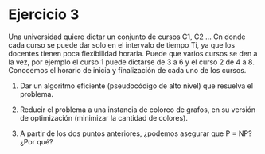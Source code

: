 # Ejercicio 3

Una universidad quiere dictar un conjunto de cursos C1, C2 … Cn donde cada curso se puede dar solo en el intervalo de tiempo Ti, ya que los docentes tienen poca flexibilidad horaria.
Puede que varios cursos se den a la vez, por ejemplo el curso 1 puede dictarse de 3 a 6 y el curso 2 de 4 a 8.
Conocemos el horario de inicia y finalización de cada uno de los cursos.

1.    Dar un algoritmo eficiente (pseudocódigo de alto nivel) que resuelva el problema.

2.    Reducir el problema a una instancia de coloreo de grafos, en su versión de optimización (minimizar la cantidad de colores).

3.    A partir de los dos puntos anteriores, ¿podemos asegurar que P = NP? ¿Por qué?

